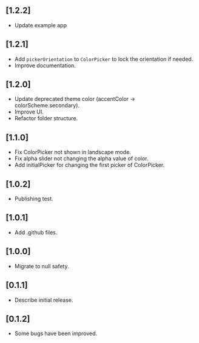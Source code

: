 ## [1.2.2]

* Update example app

## [1.2.1]

* Add `pickerOrientation` to `ColorPicker` to lock the orientation if needed.
* Improve documentation.

## [1.2.0]

* Update deprecated theme color (accentColor -> colorScheme.secondary).
* Improve UI.
* Refactor folder structure.

## [1.1.0]

* Fix ColorPicker not shown in landscape mode.
* Fix alpha slider not changing the alpha value of color.
* Add initialPicker for changing the first picker of ColorPicker.

## [1.0.2]

* Publishing test.
## [1.0.1]

* Add .github files.
## [1.0.0]

* Migrate to null safety.

## [0.1.1]

* Describe initial release.

## [0.1.2]

* Some bugs have been improved.
